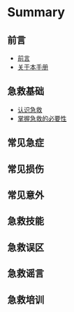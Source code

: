 # Summary

## 前言

* [前言](README.md)
* [关于本手册](first-question.md)

## 急救基础

* [认识急救](second-question.md)
* [掌握急救的必要性](ji-jiu-de-bi-yao-xing.md)

## 常见急症

## 常见损伤

## 常见意外

## 急救技能

## 急救误区

## 急救谣言

## 急救培训

